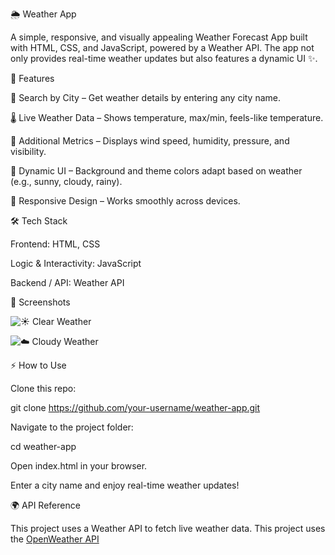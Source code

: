 🌦️ Weather App

A simple, responsive, and visually appealing Weather Forecast App built with HTML, CSS, and JavaScript, powered by a Weather API.
The app not only provides real-time weather updates but also features a dynamic UI ✨. 

🚀 Features

🔎 Search by City – Get weather details by entering any city name.

🌡️ Live Weather Data – Shows temperature, max/min, feels-like temperature.

💨 Additional Metrics – Displays wind speed, humidity, pressure, and visibility.

🎨 Dynamic UI – Background and theme colors adapt based on weather (e.g., sunny, cloudy, rainy).

📱 Responsive Design – Works smoothly across devices.

🛠️ Tech Stack

Frontend: HTML, CSS

Logic & Interactivity: JavaScript

Backend / API: Weather API 

📸 Screenshots

![☀️ Clear Weather]([assets/ss2.jpg](https://github.com/paulnilormi/Weather-App-using-Weather-API/blob/main/Screenshot%202025-09-06%20124654.png))  

![☁️ Cloudy Weather]([assets/ss1.jpg](https://github.com/paulnilormi/Weather-App-using-Weather-API/blob/main/Screenshot%202025-09-06%20124713.png))  

⚡ How to Use

Clone this repo:

git clone https://github.com/your-username/weather-app.git


Navigate to the project folder:

cd weather-app


Open index.html in your browser.

Enter a city name and enjoy real-time weather updates!

🌍 API Reference

This project uses a Weather API to fetch live weather data.
This project uses the [OpenWeather API](https://openweathermap.org/api) 

